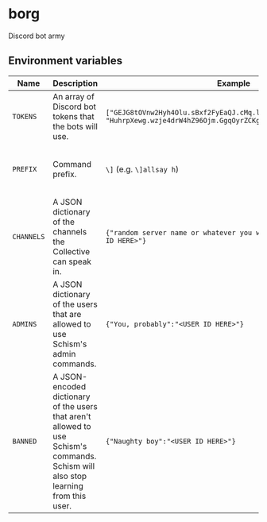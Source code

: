 # borg
Discord bot army

## Environment variables
| Name | Description | Example | Default |
| --- | --- | --- | --- |
| `TOKENS` | An array of Discord bot tokens that the bots will use. | `["GEJG8tOVnw2Hyh4Olu.sBxf2FyEaQJ.cMq.lfsLzrSIzMFNf9d3qTqxRrnq", "HuhrpXewg.wzje4drW4hZ96Ojm.GgqOyrZCKgZZaa3RGZCoob3c9nUwYJsu"]` | `[]` (**Required**) |
| `PREFIX` | Command prefix. | `\]` (e.g. `\]allsay h`) | `\]` (Will run without it, but you won't really be able to do anything) |
| `CHANNELS` | A JSON dictionary of the channels the Collective can speak in. | `{"random server name or whatever you want - #general":"<CHANNEL ID HERE>"}` | `{}` (**Required**) |
| `ADMINS` | A JSON dictionary of the users that are allowed to use Schism's admin commands. | `{"You, probably":"<USER ID HERE>"}` | `{}` (Recommended, but optional) |
| `BANNED` | A JSON-encoded dictionary of the users that aren't allowed to use Schism's commands. Schism will also stop learning from this user. | `{"Naughty boy":"<USER ID HERE>"}` | `{}` (Optional) |
